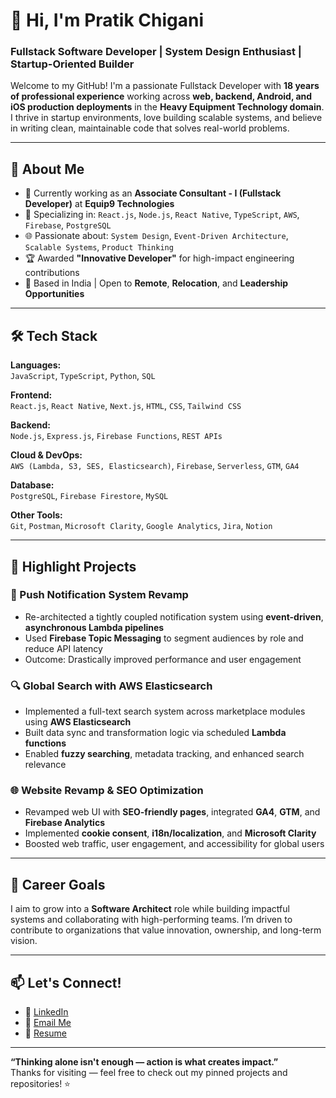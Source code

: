 # 👋 Hi, I'm Pratik Chigani

### Fullstack Software Developer | System Design Enthusiast | Startup-Oriented Builder

Welcome to my GitHub! I'm a passionate Fullstack Developer with **18 years of professional experience** working across **web, backend, Android, and iOS production deployments** in the **Heavy Equipment Technology domain**. I thrive in startup environments, love building scalable systems, and believe in writing clean, maintainable code that solves real-world problems.

---

## 🚀 About Me

- 🔭 Currently working as an **Associate Consultant - I (Fullstack Developer)** at **Equip9 Technologies**
- 🧠 Specializing in: `React.js`, `Node.js`, `React Native`, `TypeScript`, `AWS`, `Firebase`, `PostgreSQL`
- 🌐 Passionate about: `System Design`, `Event-Driven Architecture`, `Scalable Systems`, `Product Thinking`
- 🏆 Awarded **"Innovative Developer"** for high-impact engineering contributions
- 📍 Based in India | Open to **Remote**, **Relocation**, and **Leadership Opportunities**

---

## 🛠️ Tech Stack

**Languages:**  
`JavaScript`, `TypeScript`, `Python`, `SQL`

**Frontend:**  
`React.js`, `React Native`, `Next.js`, `HTML`, `CSS`, `Tailwind CSS`

**Backend:**  
`Node.js`, `Express.js`, `Firebase Functions`, `REST APIs`

**Cloud & DevOps:**  
`AWS (Lambda, S3, SES, Elasticsearch)`, `Firebase`, `Serverless`, `GTM`, `GA4`

**Database:**  
`PostgreSQL`, `Firebase Firestore`, `MySQL`

**Other Tools:**  
`Git`, `Postman`, `Microsoft Clarity`, `Google Analytics`, `Jira`, `Notion`

---

## 📌 Highlight Projects

### 🔔 Push Notification System Revamp
- Re-architected a tightly coupled notification system using **event-driven**, **asynchronous Lambda pipelines**
- Used **Firebase Topic Messaging** to segment audiences by role and reduce API latency
- Outcome: Drastically improved performance and user engagement

### 🔍 Global Search with AWS Elasticsearch
- Implemented a full-text search system across marketplace modules using **AWS Elasticsearch**
- Built data sync and transformation logic via scheduled **Lambda functions**
- Enabled **fuzzy searching**, metadata tracking, and enhanced search relevance

### 🌐 Website Revamp & SEO Optimization
- Revamped web UI with **SEO-friendly pages**, integrated **GA4**, **GTM**, and **Firebase Analytics**
- Implemented **cookie consent**, **i18n/localization**, and **Microsoft Clarity**
- Boosted web traffic, user engagement, and accessibility for global users

---

## 💼 Career Goals

I aim to grow into a **Software Architect** role while building impactful systems and collaborating with high-performing teams. I’m driven to contribute to organizations that value innovation, ownership, and long-term vision.

---

## 📫 Let's Connect!

- 🔗 [LinkedIn](https://www.linkedin.com/in/pratikchigani/)  
- 📧 [Email Me](mailto:pratikchigani@gmail.com)  
- 💼 [Resume](https://your-resume-link.com)

---

**“Thinking alone isn't enough — action is what creates impact.”**  
Thanks for visiting — feel free to check out my pinned projects and repositories! ⭐
